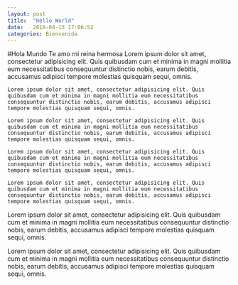 ```yaml
---
layout: post
title:  "Hello World"
date:   2016-04-13 17:06:52 
categories: Bienvenida
---
```


#Hola Mundo
Te amo mi reina hermosa
Lorem ipsum dolor sit amet, consectetur adipisicing elit. Quis quibusdam cum et minima in magni mollitia eum necessitatibus consequuntur distinctio nobis, earum debitis, accusamus adipisci tempore molestias quisquam sequi, omnis.

	Lorem ipsum dolor sit amet, consectetur adipisicing elit. Quis quibusdam cum et minima in magni mollitia eum necessitatibus consequuntur distinctio nobis, earum debitis, accusamus adipisci tempore molestias quisquam sequi, omnis.

	Lorem ipsum dolor sit amet, consectetur adipisicing elit. Quis quibusdam cum et minima in magni mollitia eum necessitatibus consequuntur distinctio nobis, earum debitis, accusamus adipisci tempore molestias quisquam sequi, omnis.

	Lorem ipsum dolor sit amet, consectetur adipisicing elit. Quis quibusdam cum et minima in magni mollitia eum necessitatibus consequuntur distinctio nobis, earum debitis, accusamus adipisci tempore molestias quisquam sequi, omnis.

	Lorem ipsum dolor sit amet, consectetur adipisicing elit. Quis quibusdam cum et minima in magni mollitia eum necessitatibus consequuntur distinctio nobis, earum debitis, accusamus adipisci tempore molestias quisquam sequi, omnis.

Lorem ipsum dolor sit amet, consectetur adipisicing elit. Quis quibusdam cum et minima in magni mollitia eum necessitatibus consequuntur distinctio nobis, earum debitis, accusamus adipisci tempore molestias quisquam sequi, omnis.

Lorem ipsum dolor sit amet, consectetur adipisicing elit. Quis quibusdam cum et minima in magni mollitia eum necessitatibus consequuntur distinctio nobis, earum debitis, accusamus adipisci tempore molestias quisquam sequi, omnis.